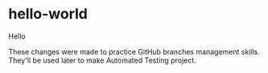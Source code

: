 # hello-world

Hello

These changes were made to practice GitHub branches management skills.
They'll be used later to make Automated Testing project.
